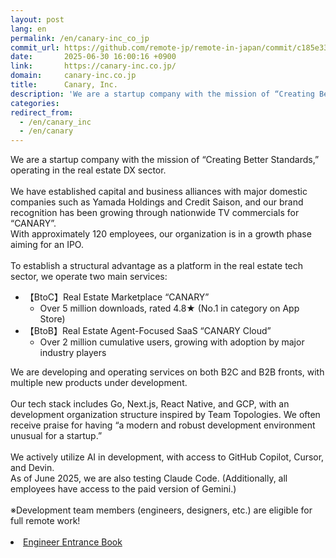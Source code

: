 ```yaml
---
layout: post
lang: en
permalink: /en/canary-inc_co_jp
commit_url: https://github.com/remote-jp/remote-in-japan/commit/c185e33e0f72b50d97c33be51e8125f2401c9c19
date:       2025-06-30 16:00:16 +0900
link:       https://canary-inc.co.jp/
domain:     canary-inc.co.jp
title:      Canary, Inc.
description: 'We are a startup company with the mission of “Creating Better Standards,” operating in the real estate DX sector.  We have established capital and business alliances with major domestic companies such as Yamada Holdings and Credit Saison, and our brand recognition has been growing through nationwide TV commercials for “CANARY”. With approximately 120 employees, our organization is in a growth phase aiming for an IPO.  To establish a structural advantage as a platform in the real estate tech sector, we operate two main services:    【BtoC】Real Estate Marketplace “CANARY”      Over 5 million downloads, rated 4.8★ (No.1 in category on App Store)      【BtoB】Real Estate Agent-Focused SaaS “CANARY Cloud”      Over 2 million cumulative users, growing with adoption by major industry players      We are developing and operating services on both B2C and B2B fronts, with multiple new products under development.  Our tech stack includes Go, Next.js, React Native, and GCP, with an development organization structure inspired by Team Topologies. We often receive praise for having “a modern and robust development environment unusual for a startup.”  We actively utilize AI in development, with access to GitHub Copilot, Cursor, and Devin. As of June 2025, we are also testing Claude Code. (Additionally, all employees have access to the paid version of Gemini.)  ※Development team members (engineers, designers, etc.) are eligible for full remote work!   Engineer Entrance Book'
categories: 
redirect_from:
  - /en/canary_inc
  - /en/canary
---
```


<p>We are a startup company with the mission of “Creating Better Standards,” operating in the real estate DX sector.<br /><br />We have established capital and business alliances with major domestic companies such as Yamada Holdings and Credit Saison, and our brand recognition has been growing through nationwide TV commercials for “CANARY”.<br />With approximately 120 employees, our organization is in a growth phase aiming for an IPO.<br /><br />To establish a structural advantage as a platform in the real estate tech sector, we operate two main services:<br /><ul><li>【BtoC】Real Estate Marketplace “CANARY”  <ul>  <li>Over 5 million downloads, rated 4.8★ (No.1 in category on App Store)</li>  </ul></li><li>【BtoB】Real Estate Agent-Focused SaaS “CANARY Cloud”  <ul>  <li>Over 2 million cumulative users, growing with adoption by major industry players</li>  </ul></li></ul>We are developing and operating services on both B2C and B2B fronts, with multiple new products under development.<br /><br />Our tech stack includes Go, Next.js, React Native, and GCP, with an development organization structure inspired by Team Topologies. We often receive praise for having “a modern and robust development environment unusual for a startup.”<br /><br />We actively utilize AI in development, with access to GitHub Copilot, Cursor, and Devin.<br />As of June 2025, we are also testing Claude Code. (Additionally, all employees have access to the paid version of Gemini.)<br /><br />※Development team members (engineers, designers, etc.) are eligible for full remote work!<br /><br /><li><a href="https://recruit.canary-app.jp/engineer-entrance-book#block-1bb1009a77028091bee2e23277d6c8ec">Engineer Entrance Book</a></li></p>
